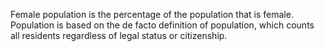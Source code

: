 Female population is the percentage of the population that is female. Population is based on the de facto definition of population, which counts all residents regardless of legal status or citizenship.